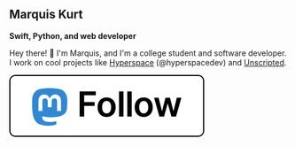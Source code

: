 ## Marquis Kurt

**Swift, Python, and web developer**

Hey there! :wave: I'm Marquis, and I'm a college student and software developer. I work on cool projects like [Hyperspace][hyper] (@hyperspacedev) and [Unscripted][uvn].

[![Mastodon](buttons/masto.svg)][masto]

<!-- Links -->
[hyper]: https://hyperspace.marquiskurt.net
[uvn]: https://unscripted.marquiskurt.net
[masto]: https://mastodon.social/@alicerunsonfedora
